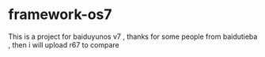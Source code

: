 # framework-os7
This is a project for baiduyunos v7 , thanks for some people from baidutieba , then i will upload r67 to compare
